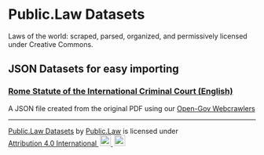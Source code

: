 # Public.Law Datasets
Laws of the world: scraped, parsed, organized, and permissively licensed under Creative Commons.


## JSON Datasets for easy importing

### [Rome Statute of the International Criminal Court (English)](https://github.com/public-law/datasets/blob/master/Intergovernmental/RomeStatute/RomeStatute.json)

A JSON file created from the original PDF using our [Open-Gov Webcrawlers](https://github.com/public-law/open-gov-crawlers)

----

<p xmlns:cc="http://creativecommons.org/ns#" xmlns:dct="http://purl.org/dc/terms/">
  
  <a property="dct:title" rel="cc:attributionURL" href="https://github.com/public-law/datasets">Public.Law Datasets</a> by <a rel="cc:attributionURL dct:creator" property="cc:attributionName" href="https://public.law">Public.Law</a> is licensed under <a href="http://creativecommons.org/licenses/by/4.0/?ref=chooser-v1" target="_blank" rel="license noopener noreferrer" style="display:inline-block;">Attribution 4.0 International
    <img style="height:22px!important;margin-left:3px;" src="https://mirrors.creativecommons.org/presskit/icons/cc.svg">
    <img style="height:22px!important; margin-left:3px;" src="https://mirrors.creativecommons.org/presskit/icons/by.svg">
  </a>
  
</p>
